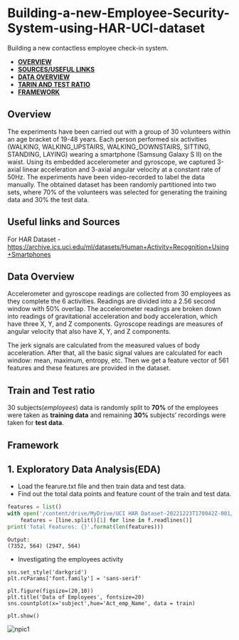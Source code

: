 # Building-a-new-Employee-Security-System-using-HAR-UCI-dataset
Building a new contactless employee check-in system.
-  [**OVERVIEW**](https://github.com/ananyasaxenaaa23/Building-a-new-Employee-Security-System-using-HAR-UCI-dataset/edit/main/README.md#overview)
-  [**SOURCES/USEFUL LINKS**](https://ghttps://archive.ics.uci.edu/ml/datasets/Human+Activity+Recognition+Using+Smartphones#Useful-links-and-Sources)
-  [**DATA OVERVIEW**](https://ghttps://archive.ics.uci.edu/ml/datasets/Human+Activity+Recognition+Using+Smartphones#data-overview)
-  [**TARIN AND TEST RATIO**](https://ghttps://archive.ics.uci.edu/ml/datasets/Human+Activity+Recognition+Using+Smartphones#train-and-test-ratio)
-  [**FRAMEWORK**](https://ghttps://archive.ics.uci.edu/ml/datasets/Human+Activity+Recognition+Using+Smartphones#framework)


## Overview

The experiments have been carried out with a group of 30 volunteers within an age bracket of 19-48 years. Each person performed six activities (WALKING, WALKING_UPSTAIRS, WALKING_DOWNSTAIRS, SITTING, STANDING, LAYING) wearing a smartphone (Samsung Galaxy S II) on the waist. Using its embedded accelerometer and gyroscope, we captured 3-axial linear acceleration and 3-axial angular velocity at a constant rate of 50Hz. The experiments have been video-recorded to label the data manually. The obtained dataset has been randomly partitioned into two sets, where 70% of the volunteers was selected for generating the training data and 30% the test data. 

## Useful links and Sources
For HAR Dataset - https://archive.ics.uci.edu/ml/datasets/Human+Activity+Recognition+Using+Smartphones

## Data Overview
Accelerometer and gyroscope readings are collected from 30 employees as they complete the 6 activities. Readings are divided into a 2.56 second window with 50% overlap. The accelerometer readings are broken down into readings of gravitational acceleration and body acceleration, which have three X, Y, and Z components. Gyroscope readings are measures of angular velocity that also have X, Y, and Z components.

The jerk signals are calculated from the measured values of body acceleration. After that, all the basic signal values are calculated for each window: mean, maximum, entropy, etc. Then we get a feature vector of 561 features and these features are provided in the dataset.


## Train and Test ratio
30 subjects(*employees*) data is randomly split to __70%__ of the employees were taken as __training data__ and remaining __30%__ subjects’ recordings were taken for __test data__. 

## Framework
## 1. Exploratory Data Analysis(EDA)

- Load the fearure.txt file and then train data and test data.
- Find out the total data points and feature count of the train and test data.
```python
features = list()
with open('/content/drive/MyDrive/UCI HAR Dataset-20221223T170042Z-001/UCI HAR Dataset/UCI HAR Dataset/features.txt') as f:
    features = [line.split()[1] for line in f.readlines()]
print('Total Features: {}'.format(len(features)))

```

```
Output: 
(7352, 564) (2947, 564)

```

- Investigating the employees activity 
```
sns.set_style('darkgrid')
plt.rcParams['font.family'] = 'sans-serif'

plt.figure(figsize=(20,10))
plt.title('Data of Employees', fontsize=20)
sns.countplot(x='subject',hue='Act_emp_Name', data = train)

plt.show()

```
 ![npic1]()
